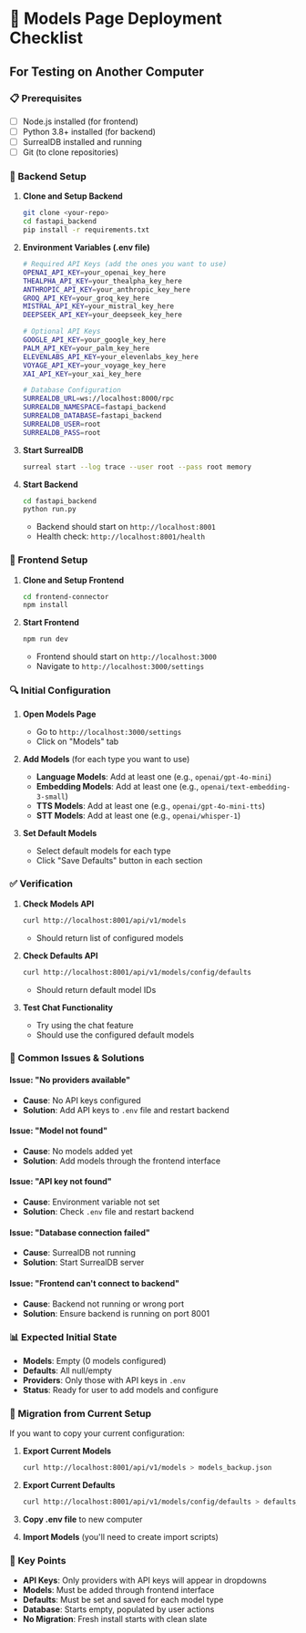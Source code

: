 # 🚀 Models Page Deployment Checklist

## For Testing on Another Computer

### 📋 Prerequisites
- [ ] Node.js installed (for frontend)
- [ ] Python 3.8+ installed (for backend)
- [ ] SurrealDB installed and running
- [ ] Git (to clone repositories)

### 🔧 Backend Setup
1. **Clone and Setup Backend**
   ```bash
   git clone <your-repo>
   cd fastapi_backend
   pip install -r requirements.txt
   ```

2. **Environment Variables (.env file)**
   ```bash
   # Required API Keys (add the ones you want to use)
   OPENAI_API_KEY=your_openai_key_here
   THEALPHA_API_KEY=your_thealpha_key_here
   ANTHROPIC_API_KEY=your_anthropic_key_here
   GROQ_API_KEY=your_groq_key_here
   MISTRAL_API_KEY=your_mistral_key_here
   DEEPSEEK_API_KEY=your_deepseek_key_here
   
   # Optional API Keys
   GOOGLE_API_KEY=your_google_key_here
   PALM_API_KEY=your_palm_key_here
   ELEVENLABS_API_KEY=your_elevenlabs_key_here
   VOYAGE_API_KEY=your_voyage_key_here
   XAI_API_KEY=your_xai_key_here
   
   # Database Configuration
   SURREALDB_URL=ws://localhost:8000/rpc
   SURREALDB_NAMESPACE=fastapi_backend
   SURREALDB_DATABASE=fastapi_backend
   SURREALDB_USER=root
   SURREALDB_PASS=root
   ```

3. **Start SurrealDB**
   ```bash
   surreal start --log trace --user root --pass root memory
   ```

4. **Start Backend**
   ```bash
   cd fastapi_backend
   python run.py
   ```
   - Backend should start on `http://localhost:8001`
   - Health check: `http://localhost:8001/health`

### 🎨 Frontend Setup
1. **Clone and Setup Frontend**
   ```bash
   cd frontend-connector
   npm install
   ```

2. **Start Frontend**
   ```bash
   npm run dev
   ```
   - Frontend should start on `http://localhost:3000`
   - Navigate to `http://localhost:3000/settings`

### 🔍 Initial Configuration
1. **Open Models Page**
   - Go to `http://localhost:3000/settings`
   - Click on "Models" tab

2. **Add Models** (for each type you want to use)
   - **Language Models**: Add at least one (e.g., `openai/gpt-4o-mini`)
   - **Embedding Models**: Add at least one (e.g., `openai/text-embedding-3-small`)
   - **TTS Models**: Add at least one (e.g., `openai/gpt-4o-mini-tts`)
   - **STT Models**: Add at least one (e.g., `openai/whisper-1`)

3. **Set Default Models**
   - Select default models for each type
   - Click "Save Defaults" button in each section

### ✅ Verification
1. **Check Models API**
   ```bash
   curl http://localhost:8001/api/v1/models
   ```
   - Should return list of configured models

2. **Check Defaults API**
   ```bash
   curl http://localhost:8001/api/v1/models/config/defaults
   ```
   - Should return default model IDs

3. **Test Chat Functionality**
   - Try using the chat feature
   - Should use the configured default models

### 🚨 Common Issues & Solutions

#### Issue: "No providers available"
- **Cause**: No API keys configured
- **Solution**: Add API keys to `.env` file and restart backend

#### Issue: "Model not found"
- **Cause**: No models added yet
- **Solution**: Add models through the frontend interface

#### Issue: "API key not found"
- **Cause**: Environment variable not set
- **Solution**: Check `.env` file and restart backend

#### Issue: "Database connection failed"
- **Cause**: SurrealDB not running
- **Solution**: Start SurrealDB server

#### Issue: "Frontend can't connect to backend"
- **Cause**: Backend not running or wrong port
- **Solution**: Ensure backend is running on port 8001

### 📊 Expected Initial State
- **Models**: Empty (0 models configured)
- **Defaults**: All null/empty
- **Providers**: Only those with API keys in `.env`
- **Status**: Ready for user to add models and configure

### 🔄 Migration from Current Setup
If you want to copy your current configuration:

1. **Export Current Models**
   ```bash
   curl http://localhost:8001/api/v1/models > models_backup.json
   ```

2. **Export Current Defaults**
   ```bash
   curl http://localhost:8001/api/v1/models/config/defaults > defaults_backup.json
   ```

3. **Copy .env file** to new computer

4. **Import Models** (you'll need to create import scripts)

### 🎯 Key Points
- **API Keys**: Only providers with API keys will appear in dropdowns
- **Models**: Must be added through frontend interface
- **Defaults**: Must be set and saved for each model type
- **Database**: Starts empty, populated by user actions
- **No Migration**: Fresh install starts with clean slate


